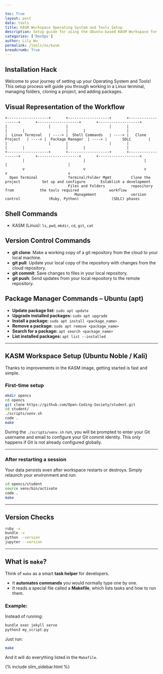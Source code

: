 ```yaml
---

toc: True
layout: post
data: tools
title: KASM Workspace Operating System and Tools Setup
description: Setup guide for using the Ubuntu-based KASM Workspace for development.
categories: ['DevOps']
author: Lily Wu
permalink: /tools/os/kasm
breadcrumb: True 
---
```


## Installation Hack

Welcome to your journey of setting up your Operating System and Tools! This setup process will guide you through working in a Linux terminal, managing folders, cloning a project, and adding packages.

## Visual Representation of the Workflow
```text
+-------------------+       +-------------------+       +-------------------+       +-------------------+       +-------------------+
|                   |       |                   |       |                   |       |                   |       |                   |
|  Linux Terminal   | ----> |  Shell Commands   | ----> |   Clone Project   | ----> |  Package Manager  | ----> |       SDLC        |
|                   |       |                   |       |                   |       |                   |       |                   |
+-------------------+       +-------------------+       +-------------------+       +-------------------+       +-------------------+
        |                           |                           |                           |                            |
        v                           v                           v                           v                            v
  Open Terminal              Terminal/Folder Mgmt         Clone the project          Set up and configure       Establish a development
                             Files and Folders            repository from            the tools required              workflow 
                                Management                version control             (Ruby, Python)               (SDLC) phases
````

## Shell Commands

* KASM (Linux): `ls`, `pwd`, `mkdir`, `cd`, `git`, `cat`

## Version Control Commands

* **git clone**: Make a working copy of a git repository from the cloud to your local machine.
* **git pull**: Update your local copy of the repository with changes from the cloud repository.
* **git commit**: Save changes to files in your local repository.
* **git push**: Send updates from your local repository to the remote repository.

## Package Manager Commands – Ubuntu (apt)

* **Update package list:** `sudo apt update`
* **Upgrade installed packages:** `sudo apt upgrade`
* **Install a package:** `sudo apt install <package_name>`
* **Remove a package:** `sudo apt remove <package_name>`
* **Search for a package:** `apt search <package_name>`
* **List installed packages:** `apt list --installed`

---
##  KASM Workspace Setup (Ubuntu Noble / Kali)

Thanks to improvements in the KASM image, getting started is fast and simple.

### First-time setup

```bash
mkdir opencs
cd opencs
git clone https://github.com/Open-Coding-Society/student.git
cd student/
./scripts/venv.sh
code .
make
```

During the `./scripts/venv.sh` run, you will be prompted to enter your Git username and email to configure your Git commit identity. This only happens if Git is not already configured globally.

---

###  After restarting a session

Your data persists even after workspace restarts or destroys. Simply relaunch your environment and run:

```bash
cd opencs/student
source venv/bin/activate
code .
make
```
---

## Version Checks

```bash
ruby -v
bundle -v
python --version
jupyter --version
```

---

## What is `make`?

Think of `make` as a smart **task helper** for developers.

* It **automates commands** you would normally type one by one.
* It reads a special file called a **Makefile**, which lists tasks and how to run them.

### Example:

Instead of running:

```bash
bundle exec jekyll serve
python3 my_script.py
```

Just run:

```bash
make
```

And it will do everything listed in the `Makefile`.

{% include slim_sidebar.html %}

